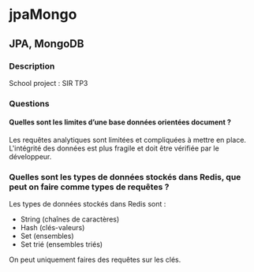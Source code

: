 # jpaMongo
## JPA, MongoDB
### Description
School project : SIR TP3

### Questions
#### Quelles sont les limites d’une base données orientées document ?
Les requêtes analytiques sont limitées et compliquées à mettre en place. L'intégrité des données est plus fragile et doit être vérifiée par le développeur.
### Quelles sont les types de données stockés dans Redis, que peut on faire comme types de requêtes ?
Les types de données stockés dans Redis sont :
- String (chaînes de caractères)
- Hash (clés-valeurs)
- Set (ensembles)
- Set trié (ensembles triés)

On peut uniquement faires des requêtes sur les clés.
